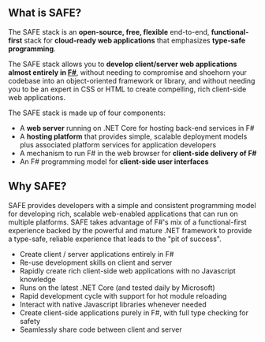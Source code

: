 ## What is SAFE?
The SAFE stack is an **open-source, free, flexible** end-to-end, **functional-first** stack for **cloud-ready web applications** that emphasizes **type-safe programming**.

The SAFE stack allows you to **develop client/server web applications almost entirely in [F#](https://www.microsoft.com/net/learn/languages/fsharp/)**, without needing to compromise and shoehorn your codebase into an object-oriented framework or library, and without needing you to be an expert in CSS or HTML to create compelling, rich client-side web applications.

The SAFE stack is made up of four components:

* A **web server** running on .NET Core for hosting back-end services in F#
* A **hosting platform** that provides simple, scalable deployment models plus associated platform services for application developers
* A mechanism to run F# in the web browser for **client-side delivery of F#**
* An F# programming model for **client-side user interfaces**

## Why SAFE?
SAFE provides developers with a simple and consistent programming model for developing rich, scalable web-enabled applications that can run on multiple platforms. SAFE takes advantage of F#'s mix of a functional-first experience backed by the powerful and mature .NET framework to provide a type-safe, reliable experience that leads to the "pit of success".

* Create client / server applications entirely in F#
* Re-use development skills on client and server
* Rapidly create rich client-side web applications with no Javascript knowledge
* Runs on the latest .NET Core (and tested daily by Microsoft)
* Rapid development cycle with support for hot module reloading
* Interact with native Javascript libraries whenever needed
* Create client-side applications purely in F#, with full type checking for safety
* Seamlessly share code between client and server
